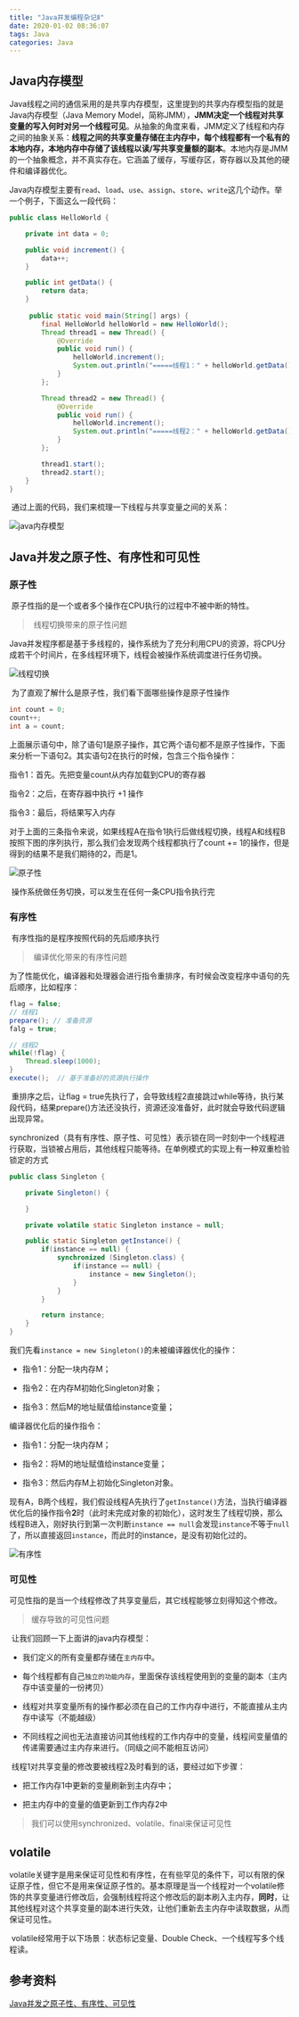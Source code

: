 ```yaml
---
title: "Java并发编程杂记Ⅱ"
date: 2020-01-02 08:36:07
tags: Java
categories: Java
---
```


## Java内存模型

​		Java线程之间的通信采用的是共享内存模型，这里提到的共享内存模型指的就是Java内存模型（Java Memory Model，简称JMM），**JMM决定一个线程对共享变量的写入何时对另一个线程可见**。从抽象的角度来看，JMM定义了线程和内存之间的抽象关系：**线程之间的共享变量存储在主内存中，每个线程都有一个私有的本地内存，本地内存中存储了该线程以读/写共享变量额的副本**。本地内存是JMM的一个抽象概念，并不真实存在。它涵盖了缓存，写缓存区，寄存器以及其他的硬件和编译器优化。

​		Java内存模型主要有`read`、`load`、`use`、`assign`、`store`、`write`这几个动作。举一个例子，下面这么一段代码：

```java
public class HelloWorld {

    private int data = 0;

    public void increment() {
        data++;
    }

    public int getData() {
        return data;
    }
    
     public static void main(String[] args) {
        final HelloWorld helloWorld = new HelloWorld();
        Thread thread1 = new Thread() {
            @Override
            public void run() {
                helloWorld.increment();
                System.out.println("=====线程1：" + helloWorld.getData() + " =====");
            }
        };

        Thread thread2 = new Thread() {
            @Override
            public void run() {
                helloWorld.increment();
                System.out.println("=====线程2：" + helloWorld.getData() + " =====");
            }
        };

        thread1.start();
        thread2.start();
    }
}

```

​		通过上面的代码，我们来梳理一下线程与共享变量之间的关系：

![java内存模型](Java并发编程杂记Ⅱ/java内存模型.png)

## Java并发之原子性、有序性和可见性

### 原子性

​		原子性指的是一个或者多个操作在CPU执行的过程中不被中断的特性。

> ​		线程切换带来的原子性问题

​		Java并发程序都是基于多线程的，操作系统为了充分利用CPU的资源，将CPU分成若干个时间片，在多线程环境下，线程会被操作系统调度进行任务切换。

![线程切换](Java并发编程杂记Ⅱ/线程切换.png)

​		为了直观了解什么是原子性，我们看下面哪些操作是原子性操作

```java
int count = 0;
count++;
int a = count;
```

​		上面展示语句中，除了语句1是原子操作，其它两个语句都不是原子性操作，下面来分析一下语句2。其实语句2在执行的时候，包含三个指令操作：

指令1：首先。先把变量count从内存加载到CPU的寄存器

指令2：之后，在寄存器中执行 +1 操作

指令3：最后，将结果写入内存

​		对于上面的三条指令来说，如果线程A在指令1执行后做线程切换，线程A和线程B按照下图的序列执行，那么我们会发现两个线程都执行了count += 1的操作，但是得到的结果不是我们期待的2，而是1。

![原子性](Java并发编程杂记Ⅱ/原子性.png)

​		操作系统做任务切换，可以发生在任何一条CPU指令执行完

### 有序性

​		有序性指的是程序按照代码的先后顺序执行

> ​		编译优化带来的有序性问题

​		为了性能优化，编译器和处理器会进行指令重排序，有时候会改变程序中语句的先后顺序，比如程序：

```java
flag = false;
// 线程1
prepare(); // 准备资源
falg = true;

// 线程2
while(!flag) {
	Thread.sleep(1000);
}
execute();	// 基于准备好的资源执行操作
```

​		重排序之后，让flag = true先执行了，会导致线程2直接跳过while等待，执行某段代码，结果prepare()方法还没执行，资源还没准备好，此时就会导致代码逻辑出现异常。

​		synchronized（具有有序性、原子性、可见性）表示锁在同一时刻中一个线程进行获取，当锁被占用后，其他线程只能等待。在单例模式的实现上有一种双重检验锁定的方式

```java
public class Singleton {

    private Singleton() {

    }

    private volatile static Singleton instance = null;

    public static Singleton getInstance() {
        if(instance == null) {
            synchronized (Singleton.class) {
                if(instance == null) {
                    instance = new Singleton();
                }
            }
        }

        return instance;
    }
}
```

​		我们先看`instance = new Singleton()`的未被编译器优化的操作：

- 指令1：分配一块内存M；


- 指令2：在内存M初始化Singleton对象；


- 指令3：然后M的地址赋值给instance变量；


编译器优化后的操作指令：

- 指令1：分配一块内存M；


- 指令2：将M的地址赋值给instance变量；


- 指令3：然后内存M上初始化Singleton对象。


​		现有A，B两个线程，我们假设线程A先执行了`getInstance()`方法，当执行编译器优化后的操作指令**2**时（此时未完成对象的初始化），这时发生了线程切换，那么线程B进入，刚好执行到第一次判断`instance == null`会发现`instance`不等于`null`了，所以直接返回`instance`，而此时的instance，是没有初始化过的。

![有序性](Java并发编程杂记Ⅱ/有序性.png)

### 可见性

​		可见性指的是当一个线程修改了共享变量后，其它线程能够立刻得知这个修改。

> 缓存导致的可见性问题

​		让我们回顾一下上面讲的java内存模型：

- 我们定义的所有变量都存储在`主内存`中。

- 每个线程都有自己`独立的功能内存`，里面保存该线程使用到的变量的副本（主内存中该变量的一份拷贝）

- 线程对共享变量所有的操作都必须在自己的工作内存中进行，不能直接从主内存中读写（不能越级）

- 不同线程之间也无法直接访问其他线程的工作内存中的变量，线程间变量值的传递需要通过主内存来进行。（同级之间不能相互访问）

​		线程1对共享变量的修改要被线程2及时看到的话，要经过如下步骤：

- 把工作内存1中更新的变量刷新到主内存中；

- 把主内存中的变量的值更新到工作内存2中

> 我们可以使用synchronized、volatile、final来保证可见性

## volatile

​		volatile关键字是用来保证可见性和有序性，在有些罕见的条件下，可以有限的保证原子性，但它不是用来保证原子性的。基本原理是当一个线程对一个volatile修饰的共享变量进行修改后，会强制线程将这个修改后的副本刷入主内存，**同时**，让其他线程对这个共享变量的副本进行失效，让他们重新去主内存中读取数据，从而保证可见性。

​		volatile经常用于以下场景：状态标记变量、Double Check、一个线程写多个线程读。

## 参考资料

[Java并发之原子性、有序性、可见性](https://juejin.im/post/5c7dfc925188251b8c769f69)















